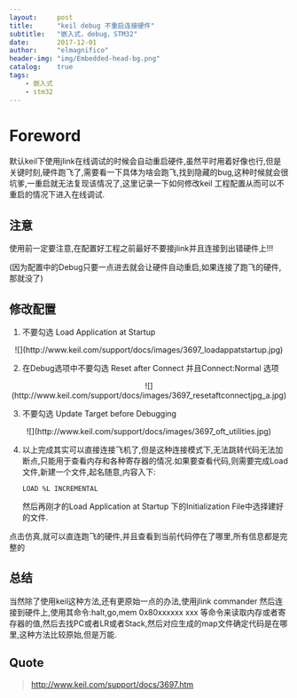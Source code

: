 ```yaml
---
layout:     post
title:      "keil debug 不重启连接硬件"
subtitle:   "嵌入式，debug，STM32"
date:       2017-12-01
author:     "elmagnifico"
header-img: "img/Embedded-head-bg.png"
catalog:    true
tags:
    - 嵌入式
    - stm32
---
```


# Foreword

默认keil下使用jlink在线调试的时候会自动重启硬件,虽然平时用着好像也行,但是关键时刻,硬件跑飞了,需要看一下具体为啥会跑飞,找到隐藏的bug,这种时候就会很坑爹,一重启就无法复现该情况了,这里记录一下如何修改keil 工程配置从而可以不重启的情况下进入在线调试.

## 注意

使用前一定要注意,在配置好工程之前最好不要接jlink并且连接到出错硬件上!!!

(因为配置中的Debug只要一点进去就会让硬件自动重启,如果连接了跑飞的硬件,那就没了)

## 修改配置

1. 不要勾选 Load Application at Startup

<center>![](http://www.keil.com/support/docs/images/3697_loadappatstartup.jpg)</center>

2. 在Debug选项中不要勾选 Reset after Connect 并且Connect:Normal 选项

<center>![](http://www.keil.com/support/docs/images/3697_resetaftconnectjpg_a.jpg)</center>

3. 不要勾选 Update Target before Debugging
<center>![](http://www.keil.com/support/docs/images/3697_oft_utilities.jpg)</center>

4. 以上完成其实可以直接连接飞机了,但是这种连接模式下,无法跳转代码无法加断点,只能用于查看内存和各种寄存器的情况.如果要查看代码,则需要完成Load文件,新建一个文件,起名随意,内容入下:

    ```
    LOAD %L INCREMENTAL
    ```
    然后再刚才的Load Application at Startup 下的Initialization File中选择建好的文件.

点击仿真,就可以直连跑飞的硬件,并且查看到当前代码停在了哪里,所有信息都是完整的

## 总结

当然除了使用keil这种方法,还有更原始一点的办法,使用jlink commander 然后连接到硬件上,使用其命令:halt,go,mem 0x80xxxxxx xxx 等命令来读取内存或者寄存器的值,然后去找PC或者LR或者Stack,然后对应生成的map文件确定代码是在哪里,这种方法比较原始,但是万能.

## Quote

> http://www.keil.com/support/docs/3697.htm
